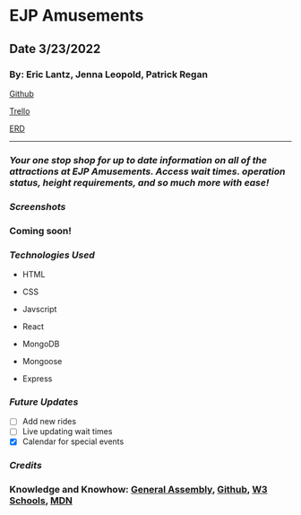 # EJP Amusements

## Date 3/23/2022

### By: Eric Lantz, Jenna Leopold, Patrick Regan


[Github](https://github.com/pregan23/EJP_Amusements)

[Trello](https://trello.com/b/mbNYhFNh/theme-park)

[ERD](https://app.diagrams.net/?sketch=1#G1za9An_pi-eQSMQUkMuqYVYNRQlWbBnDR)



---

### **_Your one stop shop for up to date information on all of the attractions at EJP Amusements.  Access wait times. operation status, height requirements, and so much more with ease!_**

### **_Screenshots_**

### Coming soon!


### **_Technologies Used_**

- HTML

- CSS

- Javscript

- React

- MongoDB

- Mongoose

- Express



### **_Future Updates_**

- [ ] Add new rides
- [ ] Live updating wait times
- [x] Calendar for special events
<!-- - [x] ~~Strikethrough~~ Items Also -->

### **_Credits_**



### **Knowledge and Knowhow**: [General Assembly](https://generalassemb.ly/), [Github](https://github.com/), [W3 Schools](https://www.w3schools.com/), [MDN](https://developer.mozilla.org/en-US/)
